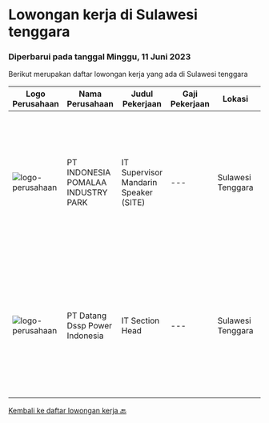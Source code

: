 
  # Lowongan kerja di Sulawesi tenggara

  ### Diperbarui pada tanggal Minggu, 11 Juni 2023

  Berikut merupakan daftar lowongan kerja yang ada di Sulawesi tenggara

  |Logo Perusahaan | Nama Perusahaan | Judul Pekerjaan | Gaji Pekerjaan | Lokasi | Deskripsi | Tanggal diunggah | Pranala |
  | -------------- | --------------- | --------------- | --------- | --------- | -------------- | ------- | ----------- |
  |![logo-perusahaan](https://image-service-cdn.seek.com.au/1d42ff302214789063faa6e652fa217fbc89e955/ee4dce1061f3f616224767ad58cb2fc751b8d2dc)|PT INDONESIA POMALAA INDUSTRY PARK|IT Supervisor Mandarin Speaker (SITE)|---|Sulawesi Tenggara|Bertanggung jawab untuk berhubungan dengan supplier internet. Bertanggung jawab atas pemecahan masalah di tempat untuk jaringan internet perusahaan,...|Selasa, 06 Juni 2023|https://www.jobstreet.co.id/id/job/it-supervisor-mandarin-speaker-site-4341310?token=0~b87bff49-44de-44bc-b42f-956ffc545e47&sectionRank=1&jobId=jobstreet-id-job-4341310|
|![logo-perusahaan](https://image-service-cdn.seek.com.au/2a67655de93f387076553000d5ec5a91cba901db/ee4dce1061f3f616224767ad58cb2fc751b8d2dc)|PT Datang Dssp Power Indonesia|IT Section Head|---|Sulawesi Tenggara|Job Description : Observe all operation activity IT devices on IPP Kendari-3 to operate efficient and smooth. Monitoring network service devices &amp;...|Selasa, 16 Mei 2023|https://www.jobstreet.co.id/id/job/it-section-head-4335342?token=0~b87bff49-44de-44bc-b42f-956ffc545e47&sectionRank=2&jobId=jobstreet-id-job-4335342|


  [Kembali ke daftar lowongan kerja 🔙](../README.md#daftar-lowongan-kerja)
  